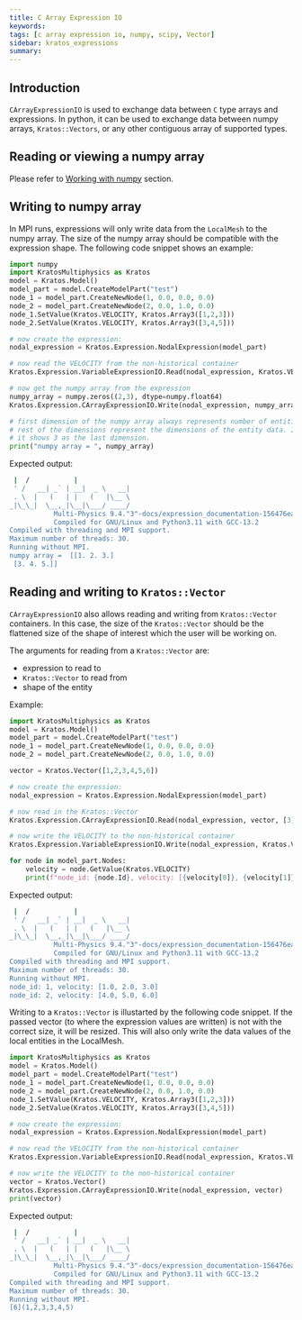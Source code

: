 ```yaml
---
title: C Array Expression IO
keywords: 
tags: [c array expression io, numpy, scipy, Vector]
sidebar: kratos_expressions
summary: 
---
```


## Introduction

```CArrayExpressionIO``` is used to exchange data between `C` type arrays and expressions. In python, it can be used to exchange data between numpy arrays, ```Kratos::Vectors```, or any other contiguous array of supported types.

## Reading or viewing a numpy array

Please refer to [Working with numpy](../General/Working_with_Numpy.html) section.

## Writing to numpy array
In MPI runs, expressions will only write data from the ```LocalMesh``` to the numpy array. The size of the numpy array should be compatible with the expression shape. The following code snippet shows an example:
```python
import numpy
import KratosMultiphysics as Kratos
model = Kratos.Model()
model_part = model.CreateModelPart("test")
node_1 = model_part.CreateNewNode(1, 0.0, 0.0, 0.0)
node_2 = model_part.CreateNewNode(2, 0.0, 1.0, 0.0)
node_1.SetValue(Kratos.VELOCITY, Kratos.Array3([1,2,3]))
node_2.SetValue(Kratos.VELOCITY, Kratos.Array3([3,4,5]))

# now create the expression:
nodal_expression = Kratos.Expression.NodalExpression(model_part)

# now read the VELOCITY from the non-historical container
Kratos.Expression.VariableExpressionIO.Read(nodal_expression, Kratos.VELOCITY, False)

# now get the numpy array from the expression
numpy_array = numpy.zeros((2,3), dtype=numpy.float64)
Kratos.Expression.CArrayExpressionIO.Write(nodal_expression, numpy_array)

# first dimension of the numpy array always represents number of entities in the expression (local mesh entities only)
# rest of the dimensions represent the dimensions of the entity data. In this case, VELOCITY have only three components,
# it shows 3 as the last dimension.
print("numpy array = ", numpy_array)
```

Expected output:
```bash
 |  /           |                  
 ' /   __| _` | __|  _ \   __|    
 . \  |   (   | |   (   |\__ \  
_|\_\_|  \__,_|\__|\___/ ____/
           Multi-Physics 9.4."3"-docs/expression_documentation-156476ea1c-Release-x86_64
           Compiled for GNU/Linux and Python3.11 with GCC-13.2
Compiled with threading and MPI support.
Maximum number of threads: 30.
Running without MPI.
numpy array =  [[1. 2. 3.]
 [3. 4. 5.]]
```

## Reading and writing to `Kratos::Vector`
```CArrayExpressionIO``` also allows reading and writing from ```Kratos::Vector``` containers. In this case, the size of the ```Kratos::Vector``` should be the flattened size of the shape of interest which the user will be working on.

The arguments for reading from a ```Kratos::Vector``` are:
- expression to read to
- `Kratos::Vector` to read from
- shape of the entity

Example:
```python
import KratosMultiphysics as Kratos
model = Kratos.Model()
model_part = model.CreateModelPart("test")
node_1 = model_part.CreateNewNode(1, 0.0, 0.0, 0.0)
node_2 = model_part.CreateNewNode(2, 0.0, 1.0, 0.0)

vector = Kratos.Vector([1,2,3,4,5,6])

# now create the expression:
nodal_expression = Kratos.Expression.NodalExpression(model_part)

# now read in the Kratos::Vector
Kratos.Expression.CArrayExpressionIO.Read(nodal_expression, vector, [3])

# now write the VELOCITY to the non-historical container
Kratos.Expression.VariableExpressionIO.Write(nodal_expression, Kratos.VELOCITY, False)

for node in model_part.Nodes:
    velocity = node.GetValue(Kratos.VELOCITY)
    print(f"node_id: {node.Id}, velocity: [{velocity[0]}, {velocity[1]}, {velocity[2]}]")
```

Expected output:
```bash
 |  /           |                  
 ' /   __| _` | __|  _ \   __|    
 . \  |   (   | |   (   |\__ \  
_|\_\_|  \__,_|\__|\___/ ____/
           Multi-Physics 9.4."3"-docs/expression_documentation-156476ea1c-Release-x86_64
           Compiled for GNU/Linux and Python3.11 with GCC-13.2
Compiled with threading and MPI support.
Maximum number of threads: 30.
Running without MPI.
node_id: 1, velocity: [1.0, 2.0, 3.0]
node_id: 2, velocity: [4.0, 5.0, 6.0]
```

Writing to a ```Kratos::Vector``` is illustarted by the following code snippet. If the passed vector (to where the expression values are written) is not with the correct size, it will be resized. This will also only write the data values of the local entities in the LocalMesh.
```python
import KratosMultiphysics as Kratos
model = Kratos.Model()
model_part = model.CreateModelPart("test")
node_1 = model_part.CreateNewNode(1, 0.0, 0.0, 0.0)
node_2 = model_part.CreateNewNode(2, 0.0, 1.0, 0.0)
node_1.SetValue(Kratos.VELOCITY, Kratos.Array3([1,2,3]))
node_2.SetValue(Kratos.VELOCITY, Kratos.Array3([3,4,5]))

# now create the expression:
nodal_expression = Kratos.Expression.NodalExpression(model_part)

# now read the VELOCITY from the non-historical container
Kratos.Expression.VariableExpressionIO.Read(nodal_expression, Kratos.VELOCITY, False)

# now write the VELOCITY to the non-historical container
vector = Kratos.Vector()
Kratos.Expression.CArrayExpressionIO.Write(nodal_expression, vector)
print(vector)
```

Expected output:
```bash
 |  /           |                  
 ' /   __| _` | __|  _ \   __|    
 . \  |   (   | |   (   |\__ \  
_|\_\_|  \__,_|\__|\___/ ____/
           Multi-Physics 9.4."3"-docs/expression_documentation-156476ea1c-Release-x86_64
           Compiled for GNU/Linux and Python3.11 with GCC-13.2
Compiled with threading and MPI support.
Maximum number of threads: 30.
Running without MPI.
[6](1,2,3,3,4,5)
```
